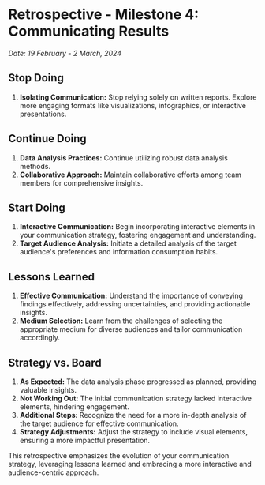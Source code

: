 # Retrospective - Milestone 4: Communicating Results
*Date: 19 February - 2 March, 2024*

## Stop Doing
1. **Isolating Communication:** Stop relying solely on written reports. Explore more engaging formats like visualizations, infographics, or interactive presentations.

## Continue Doing
1. **Data Analysis Practices:** Continue utilizing robust data analysis methods.
2. **Collaborative Approach:** Maintain collaborative efforts among team members for comprehensive insights.

## Start Doing
1. **Interactive Communication:** Begin incorporating interactive elements in your communication strategy, fostering engagement and understanding.
2. **Target Audience Analysis:** Initiate a detailed analysis of the target audience's preferences and information consumption habits.

## Lessons Learned
1. **Effective Communication:** Understand the importance of conveying findings effectively, addressing uncertainties, and providing actionable insights.
2. **Medium Selection:** Learn from the challenges of selecting the appropriate medium for diverse audiences and tailor communication accordingly.

## Strategy vs. Board
1. **As Expected:** The data analysis phase progressed as planned, providing valuable insights.
2. **Not Working Out:** The initial communication strategy lacked interactive elements, hindering engagement.
3. **Additional Steps:** Recognize the need for a more in-depth analysis of the target audience for effective communication.
4. **Strategy Adjustments:** Adjust the strategy to include visual elements, ensuring a more impactful presentation.

This retrospective emphasizes the evolution of your communication strategy, leveraging lessons learned and embracing a more interactive and audience-centric approach.

